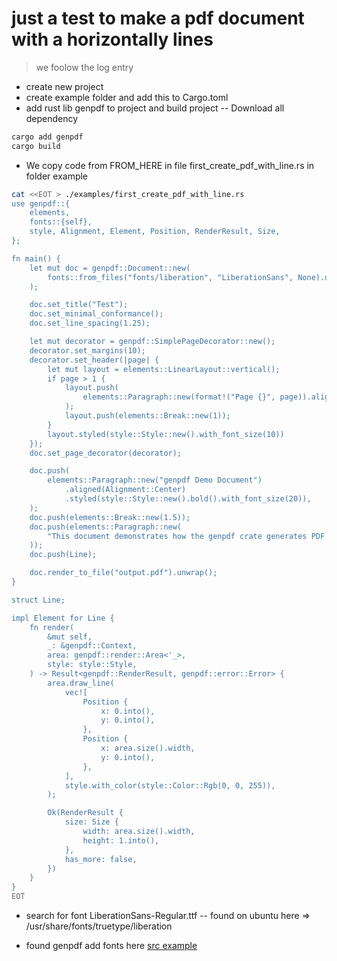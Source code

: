 # just a test to make a pdf document  with a horizontally lines

> we foolow the log entry

- create new project
- create example folder and add this to Cargo.toml
- add rust lib genpdf to project and build project
-- Download all dependency

```bash
cargo add genpdf
cargo build
```

- We copy code from FROM_HERE in file first_create_pdf_with_line.rs in folder example

```bash
cat <<EOT > ./examples/first_create_pdf_with_line.rs
use genpdf::{
    elements,
    fonts::{self},
    style, Alignment, Element, Position, RenderResult, Size,
};

fn main() {
    let mut doc = genpdf::Document::new(
        fonts::from_files("fonts/liberation", "LiberationSans", None).unwrap(),
    );

    doc.set_title("Test");
    doc.set_minimal_conformance();
    doc.set_line_spacing(1.25);

    let mut decorator = genpdf::SimplePageDecorator::new();
    decorator.set_margins(10);
    decorator.set_header(|page| {
        let mut layout = elements::LinearLayout::vertical();
        if page > 1 {
            layout.push(
                elements::Paragraph::new(format!("Page {}", page)).aligned(Alignment::Center),
            );
            layout.push(elements::Break::new(1));
        }
        layout.styled(style::Style::new().with_font_size(10))
    });
    doc.set_page_decorator(decorator);

    doc.push(
        elements::Paragraph::new("genpdf Demo Document")
            .aligned(Alignment::Center)
            .styled(style::Style::new().bold().with_font_size(20)),
    );
    doc.push(elements::Break::new(1.5));
    doc.push(elements::Paragraph::new(
        "This document demonstrates how the genpdf crate generates PDF documents. I removed a bunch of code from the demo and now it looks silly",
    ));
    doc.push(Line);

    doc.render_to_file("output.pdf").unwrap();
}

struct Line;

impl Element for Line {
    fn render(
        &mut self,
        _: &genpdf::Context,
        area: genpdf::render::Area<'_>,
        style: style::Style,
    ) -> Result<genpdf::RenderResult, genpdf::error::Error> {
        area.draw_line(
            vec![
                Position {
                    x: 0.into(),
                    y: 0.into(),
                },
                Position {
                    x: area.size().width,
                    y: 0.into(),
                },
            ],
            style.with_color(style::Color::Rgb(0, 0, 255)),
        );

        Ok(RenderResult {
            size: Size {
                width: area.size().width,
                height: 1.into(),
            },
            has_more: false,
        })
    }
}
EOT
```

- search for font LiberationSans-Regular.ttf
-- found on ubuntu here => /usr/share/fonts/truetype/liberation

- found genpdf add fonts here [src example](https://git.sr.ht/~ireas/genpdf-rs/tree/master/examples/demo.rs)
